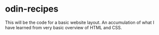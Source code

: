 # odin-recipes

This will be the code for a basic website layout. An accumulation of what I have learned from very basic overview of HTML and CSS. 